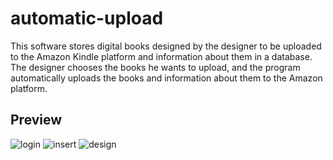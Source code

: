 # automatic-upload
This software stores digital books designed by the designer to be uploaded to the Amazon Kindle platform and information about them in a database. The designer chooses the books he wants to upload, and the program automatically uploads the books and information about them to the Amazon platform.

## Preview

![login](https://user-images.githubusercontent.com/115494534/233848313-2029aa5a-d272-4e45-b474-1029755a7827.PNG)
![insert](https://user-images.githubusercontent.com/115494534/233848307-dc02f638-fa11-4294-9f5b-f94640ab96eb.PNG)
![design](https://user-images.githubusercontent.com/115494534/233848301-b5611bae-5412-4967-8777-1a61ecdb1800.PNG)


